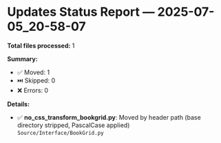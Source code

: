# Updates Status Report — 2025-07-05_20-58-07

**Total files processed:** 1

**Summary:**
- ✅ Moved: 1
- ⏭️ Skipped: 0
- ❌ Errors: 0

**Details:**

- ✅ **no_css_transform_bookgrid.py**: Moved by header path (base directory stripped, PascalCase applied)  
    `Source/Interface/BookGrid.py`

